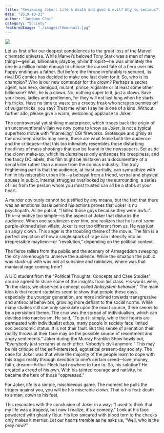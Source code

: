 ```yaml
---
title: "Reviewing Joker: Life & death and good & evil? Why so serious?"
date: "2019-10-31"
author: "Jungwon Choi"
category: "Society"
featuredImage: "./images/thumbnail.jpg"
---
```


![](/images/thumbnail.jpg)

Let us first offer our deepest condolences to the great loss of the Marvel cinematic universe. While Marvel’s beloved Tony Stark was a man of many things—genius, billionaire, playboy, philanthropist—he was ultimately the one in a million noble enough to choose the cursed fate of a hero over his happy ending as a father. But before the throne irrefutably is secured, its rival DC comics has decided to make one last claim for it. So, who is its champion? Who is our new contender for the crown? Perhaps a secret agent, war hero, demigod, mutant, prince, vigilante or at least some other billionaire? Well, he is a clown. No, nothing super to it, just a clown. Save your boos, ladies and gentlemen, for they will not last long when he starts his tricks. Have no time to waste on a creepy freak who scrapes pennies off of vulgar tricks, you say? Trust me when I say he is one of a kind. Without further ado, please give a warm, welcoming applause to Joker.

The controversial yet striking masterpiece, which traces back the origin of an unconventional villain we now come to know as _Joker_, is not a typical superhero movie with “marveling” CGI fireworks. Grotesque and grisly as the onscreen deaths may seem, these are what tense both the audience and the critiques—that this too intimately resembles those disturbing headlines of mass shootings that can be found in the newspapers. Set aside the clown make-up, which its clumsiness only enhances his creepiness, and the fancy DC labels, this film might be mistaken as a documentary of a serial killer rather than a movie from the comics industry. The truly frightening part is that the audience, at least partially, can sympathize with him in his miserable urban life—a betrayal from a friend, verbal and physical abuses in public, internal struggles overlooked by the surrounding, a series of lies from the person whom you most trusted can all be a stabs at your heart. 

A murder obviously cannot be justified by any means, but the fact that there was an emotional basis behind his actions proves that Joker is no psychopath. As he puts it, “I killed those guys because they were awful”. This—a motive too simple—is the aspect of Joker that disturbs the audience. When one scrutinizes over him, one realizes that he is not some purple-skinned alien villain; Joker is not too different from us. He was just an angry clown. This anger is the troubling theme of the movie. The film is a perfect depiction of how a single spark of rage can intensify into an irrepressible mayhem—or “revolution,” depending on the political context. 

The fierce rallies from the public and the scenery of Armageddon sweeping the city are enough to unnerve the audience. While the situation the public was stuck-up with was not all sunshine and rainbows, where was that maniacal rage coming from?

A UIC student from the “Political Thoughts: Concepts and Case Studies” course agreed to share some of the insights from his class. His words were, “In the class, we observed a concept called _Antisystem behavior_.” The main idea is that recent statistics seem to show that people these days, especially the younger generation, are more inclined towards transgressive and antisocial behaviors, growing more defiant to the social norms. While many studies still can only speculate upon the exact source, there seems to be a persistent theme. The crux was the spread of individualism, which can develop into narcissism. He said, “To put it simply, while their hearts are permeated with individualist ethos, many people in society face limited socioeconomic status. It is not their fault. But this sense of alienation their reality throws at their face may be the possible source of resentment and angry sentiments.” Joker during the Murray Franklin Show howls out, “Everybody just screams at each other. Nobody’s civil anymore.” This may be his critique of the self-interested, egotistical present-day society. The case for Joker was that while the majority of the people learn to cope with this tragic reality through devotion to one’s certain creed—love, money, faith, dream—Arthur Fleck had nowhere to turn to. So, his solution? He created a creed of his own. With his tainted courage and nativity, he became the hero of those “oppressed.”

For Joker, life is a simple, mischievous game. The moment he pulls the trigger against you, you will be his miserable clown. That is his feat: death to a man, down to his feet. 

This resonates with the conclusion of Joker in a way: “I used to think that my life was a tragedy, but now I realize, it's a comedy.” Look at his face powdered with ghastly flour. His lips smeared with blood torn to the cheeks only makes it merrier. Let our hearts tremble as he asks us, “Well, who is the prey now?”
